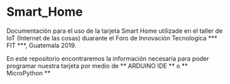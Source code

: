 # Smart_Home
 Documentación para el uso de la tarjeta Smart Home utilizade en el taller de IoT (Internet de las cosas) duarante el Foro de Innovación Tecnologica *** FIT ***, Guatemala 2019.

 En este repositorio encontraremos la información necesaria para poder programar nuestra tarjeta por medio de ** ARDUINO IDE ** o ** MicroPython **

